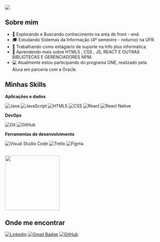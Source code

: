 ![](https://komarev.com/ghpvc/?username=EricAlves01&color=006bed)

## Sobre mim

- 🤔 Explorando e Buscando conhecimento na aréa de front - end.
- 🎓 Estudando Sistemas da Informação (4º semestre - noturno) na UFR.
- 💼 Trabalhando como estágiario de suporte na Info plus informática.
- 🌱 Aprendendo mais sobre HTML5 , CSS , JS, REACT E OUTRAS BIBLIOTECAS E GERENCIADORES NPM.
- 💻 Atualmente estou participando do programa ONE, realizado pela Alura em parceria com a Oracle.

## Minhas Skills

**Aplicações e dados**


![Java](https://img.shields.io/badge/-Java-333333?style=flat&logo=Java&logoColor=007396)
![JavaScript](https://img.shields.io/badge/-JavaScript-333333?style=flat&logo=javascript)
![HTML5](https://img.shields.io/badge/-HTML5-333333?style=flat&logo=HTML5)
![CSS](https://img.shields.io/badge/-CSS-333333?style=flat&logo=CSS3&logoColor=1572B6)
![React](https://img.shields.io/badge/-React-333333?style=flat&logo=react)
![React Native](https://img.shields.io/badge/-React%20Native-333333?style=flat&logo=react)



**DevOps**

![Git](https://img.shields.io/badge/-Git-333333?style=flat&logo=git)
![GitHub](https://img.shields.io/badge/-GitHub-333333?style=flat&logo=github)

**Ferramentas de desenvolvimento**

![Visual Studio Code](https://img.shields.io/badge/-Visual%20Studio%20Code-333333?style=flat&logo=visual-studio-code&logoColor=007ACC)
![Trello](https://img.shields.io/badge/-Trello-333333?style=flat&logo=trello&logoColor=007ACC)
![Figma](https://img.shields.io/badge/-Figma-333333?style=flat&logo=figma&logoColor=007ACC)


<br/>

<a href="https://github.com/EricAlves01" title="Perfil do Eric">
  <img height="180em" src="https://github-readme-stats.vercel.app/api?username=EricAlves01&theme=dracula&show_icons=true" />
</a>

## Onde me encontrar

[![Linkedin](https://img.shields.io/badge/-Linkedin-blue?style=flat-square&logo=Linkedin&logoColor=white&link=linkedin.com/in/eric-vinicius-alves-de-araujo-15571a20b/)](https://linkedin.com/in/eric-vinicius-alves-de-araujo-15571a20b/)
[![Gmail Badge](https://img.shields.io/badge/-Gmail.com-006bed?style=flat-square&logo=Gmail&logoColor=white&link=mailto:ericalves17319@gmail.com)](mailto:ericalves17319@gmail.com)
[![GitHub](https://img.shields.io/github/followers/iuricode?label=follow&style=social)](https://github.com/EricAlves01)
